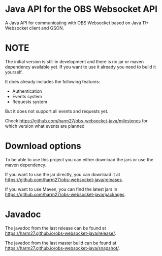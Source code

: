 # Java API for the OBS Websocket API
A Java API for communicating with OBS Websocket based on Java 11+ Websocket client and GSON.

# NOTE
The initial version is still in development and there is no jar or maven dependency available yet. 
If you want to use it already you need to build it yourself. 

It does already includes the following features:
* Authentication
* Events system
* Requests system

But it does not support all events and requests yet. 

Check https://github.com/harm27/obs-websocket-java/milestones for which version what events are planned

# Download options
To be able to use this project you can either download the jars or use the maven dependency. 

If you want to use the jar directly, you can download it at https://github.com/harm27/obs-websocket-java/releases.

If you want to use Maven, you can find the latest jars in https://github.com/harm27/obs-websocket-java/packages. 

# Javadoc
The javadoc from the last release can be found at https://harm27.github.io/obs-websocket-java/release/.

The javadoc from the last master build can be found at https://harm27.github.io/obs-websocket-java/snapshot/.
